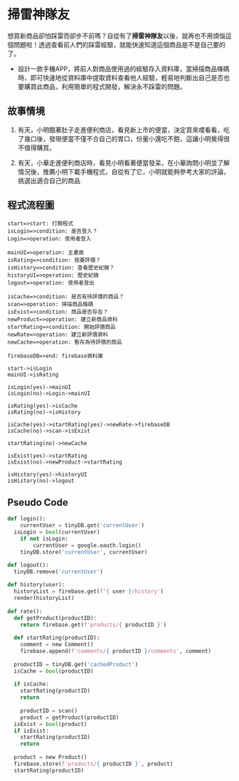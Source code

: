 # 掃雷神隊友

想買新商品卻怕踩雷而卻步不前嗎？自從有了**掃雷神隊友**以後，就再也不用煩惱這個問題啦！透過查看前人們的踩雷經驗，就能快速知道這個商品是不是自己要的了。

- 設計一款手機APP，將前人對商品使用過的經驗存入資料庫，當掃描商品條碼時，即可快速地從資料庫中提取資料查看他人經驗，輕易地判斷出自己是否也要購買此商品，利用簡單的程式開發，解決永不踩雷的問題。

## 故事情境

1. 有天，小明餓著肚子走進便利商店，看見新上市的便當，決定買來嚐看看，吃了幾口後，發現便當不僅不合自己的胃口，份量小還吃不飽，這讓小明覺得很不值得購買。

2. 有天，小華走進便利商店時，看見小明看著便當發呆，在小華詢問小明並了解情況後，推薦小明下載手機程式，自從有了它，小明就能夠參考大家的評論，挑選出適合自己的商品

## 程式流程圖

```flow
start=>start: 打開程式
isLogin=>condition: 是否登入？
Login=>operation: 使用者登入

mainUI=>operation: 主畫面
isRating=>condition: 我要評價？
isHistory=>condition: 查看歷史紀錄？
historyUI=>operation: 歷史紀錄
logout=>operation: 使用者登出

isCache=>condition: 是否有待評價的商品？
scan=>operation: 掃描商品條碼
isExist=>condition: 商品是否存在？
newProduct=>operation: 建立新商品資料
startRating=>condition: 開始評價商品
newRate=>operation: 建立新評價資料
newCache=>operation: 暫存為待評價的商品

firebaseDB=>end: firebase資料庫

start->isLogin
mainUI->isRating

isLogin(yes)->mainUI
isLogin(no)->Login->mainUI

isRating(yes)->isCache
isRating(no)->isHistory

isCache(yes)->startRating(yes)->newRate->firebaseDB
isCache(no)->scan->isExist

startRating(no)->newCache

isExist(yes)->startRating
isExist(no)->newProduct->startRating

isHistory(yes)->historyUI
isHistory(no)->logout
```



## Pseudo Code

```python
def login():
	currentUser = tinyDB.get('currentUser')
  isLogin = bool(currentUser)
	if not isLogin:
		currentUser = google.oauth.login()
    tinyDB.store('currentUser', currentUser)

def logout():
  tinyDB.remove('currentUser')
  
def history(user):
  historyList = firebase.get(f'{ user }/history')
  render(historyList)
  
def rate():
  def getProduct(productID):
    return firebase.get(f'products/{ productID }')
  
  def startRating(productID):
    comment = new Comment()
    firebase.append(f'comments/{ productID }/comments', comment)
  
  productID = tinyDB.get('cachedProduct')
  isCache = bool(productID)
  
  if isCache:
    startRating(productID)
    return
  
	productID = scan()
	product = getProduct(productID)
  isExist = bool(product)
  if isExist:
    startRating(productID)
    return
 	
  product = new Product()
  firebase.store(f'products/{ productID }', product)
  startRating(productID)

```

